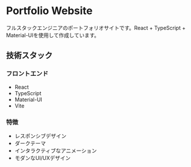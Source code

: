 # Portfolio Website

フルスタックエンジニアのポートフォリオサイトです。React + TypeScript + Material-UIを使用して作成しています。

## 技術スタック

### フロントエンド
- React
- TypeScript
- Material-UI
- Vite

### 特徴
- レスポンシブデザイン
- ダークテーマ
- インタラクティブなアニメーション
- モダンなUI/UXデザイン